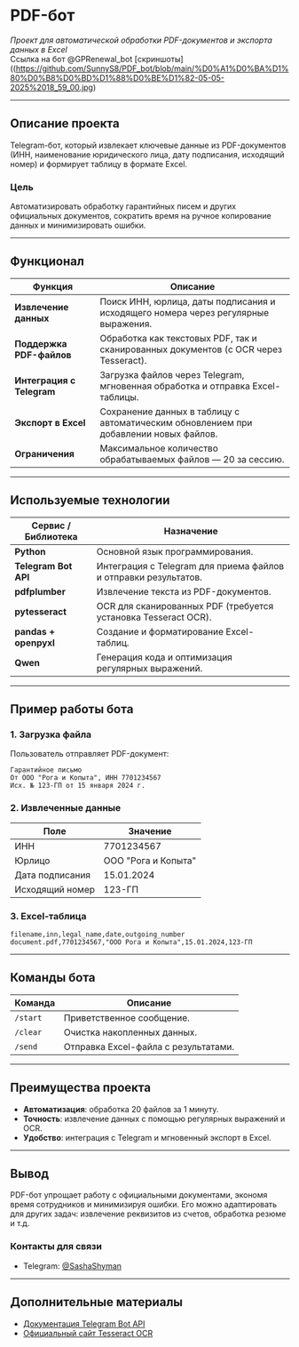 # PDF-бот  
*Проект для автоматической обработки PDF-документов и экспорта данных в Excel*  
Ссылка на бот @GPRenewal_bot
 [скриншоты]((https://github.com/SunnyS8/PDF_bot/blob/main/%D0%A1%D0%BA%D1%80%D0%B8%D0%BD%D1%88%D0%BE%D1%82-05-05-2025%2018_59_00.jpg)


---

## **Описание проекта**  
Telegram-бот, который извлекает ключевые данные из PDF-документов (ИНН, наименование юридического лица, дату подписания, исходящий номер) и формирует таблицу в формате Excel.  

### **Цель**  
Автоматизировать обработку гарантийных писем и других официальных документов, сократить время на ручное копирование данных и минимизировать ошибки.  

---

## **Функционал**  

| Функция                  | Описание                                                                 |
|--------------------------|-------------------------------------------------------------------------|
| **Извлечение данных**    | Поиск ИНН, юрлица, даты подписания и исходящего номера через регулярные выражения. |
| **Поддержка PDF-файлов** | Обработка как текстовых PDF, так и сканированных документов (с OCR через Tesseract). |
| **Интеграция с Telegram**| Загрузка файлов через Telegram, мгновенная обработка и отправка Excel-таблицы. |
| **Экспорт в Excel**      | Сохранение данных в таблицу с автоматическим обновлением при добавлении новых файлов. |
| **Ограничения**          | Максимальное количество обрабатываемых файлов — 20 за сессию.             |

---

## **Используемые технологии**  

| Сервис / Библиотека      | Назначение                                                                 |
|--------------------------|-------------------------------------------------------------------------|
| **Python**               | Основной язык программирования.                                           |
| **Telegram Bot API**     | Интеграция с Telegram для приема файлов и отправки результатов.           |
| **pdfplumber**           | Извлечение текста из PDF-документов.                                      |
| **pytesseract**          | OCR для сканированных PDF (требуется установка Tesseract OCR).            |
| **pandas + openpyxl**    | Создание и форматирование Excel-таблиц.                                   |
| **Qwen**                 | Генерация кода и оптимизация регулярных выражений.                        |

---

## **Пример работы бота**  

### **1. Загрузка файла**  
Пользователь отправляет PDF-документ:  
```text  
Гарантийное письмо  
От ООО "Рога и Копыта", ИНН 7701234567  
Исх. № 123-ГП от 15 января 2024 г.  
```  

### **2. Извлеченные данные**  
| Поле              | Значение              |  
|-------------------|-----------------------|  
| ИНН               | 7701234567            |  
| Юрлицо            | ООО "Рога и Копыта"    |  
| Дата подписания   | 15.01.2024            |  
| Исходящий номер    | 123-ГП                |  

### **3. Excel-таблица**  
```csv  
filename,inn,legal_name,date,outgoing_number  
document.pdf,7701234567,"ООО Рога и Копыта",15.01.2024,123-ГП  
```  

---

## **Команды бота**  

| Команда        | Описание                          |  
|----------------|-----------------------------------|  
| `/start`       | Приветственное сообщение.         |  
| `/clear`       | Очистка накопленных данных.       |  
| `/send`        | Отправка Excel-файла с результатами. |  

---

## **Преимущества проекта**  
- **Автоматизация**: обработка 20 файлов за 1 минуту.  
- **Точность**: извлечение данных с помощью регулярных выражений и OCR.  
- **Удобство**: интеграция с Telegram и мгновенный экспорт в Excel.  

---

## **Вывод**  
PDF-бот упрощает работу с официальными документами, экономя время сотрудников и минимизируя ошибки. Его можно адаптировать для других задач: извлечение реквизитов из счетов, обработка резюме и т.д.  

### **Контакты для связи**  
- Telegram: [@SashaShyman](https://t.me/your_@SashaShyman)  


---

## **Дополнительные материалы**  
- [Документация Telegram Bot API](https://core.telegram.org/bots/api)  
- [Официальный сайт Tesseract OCR](https://tesseract-ocr.github.io/)
